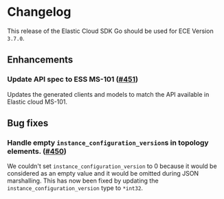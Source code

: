 # Changelog

This release of the Elastic Cloud SDK Go should be used for ECE Version `3.7.0`.

## Enhancements

### Update API spec to ESS MS-101 ([#451](https://github.com/elastic/cloud-sdk-go/issues/451))

Updates the generated clients and models to match the API available in Elastic cloud MS-101.

## Bug fixes

### Handle empty `instance_configuration_version`s in topology elements. ([#450](https://github.com/elastic/cloud-sdk-go/issues/450))

We couldn't set `instance_configuration_version` to 0 because it would be considered as an empty value and it would be omitted during JSON marshalling.
This has now been fixed by updating the `instance_configuration_version` type to `*int32`.

